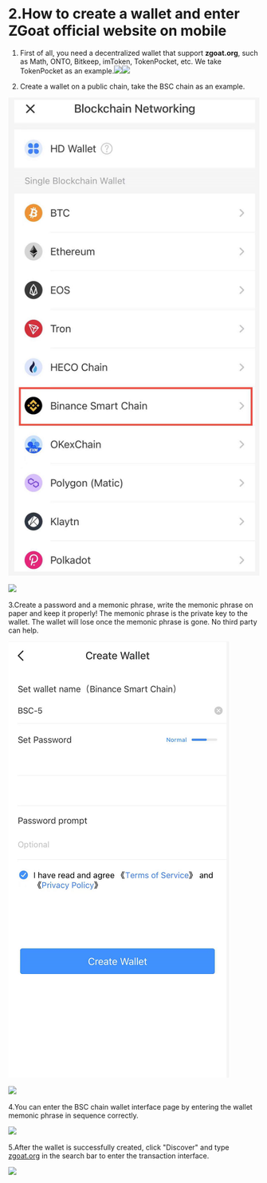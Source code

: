 # 2.How to create a wallet and enter ZGoat official website on mobile

1. First of all, you need a decentralized wallet that support **zgoat.org**, such as Math, ONTO, Bitkeep, imToken, TokenPocket, etc. We take TokenPocket as an example.![](https://gblobscdn.gitbook.com/assets%2F-MZ2IxeCguco8dlwzLo6%2F-McxJ8JVm0Dwef3OU8CB%2F-McxMFKVX7wYCW1wAds1%2F1.png?alt=media&token=da5664b3-9cac-42f9-b263-34c4021facd2)![](https://gblobscdn.gitbook.com/assets%2F-MZ2IxeCguco8dlwzLo6%2F-Md1O6fSJiQ9Sw4rUwNr%2F-Md1PKejJwM-GwaAHfX2%2F2.png?alt=media&token=aaba11d6-9bcf-4a53-b269-d59772e798e3)

2. Create a wallet on a public chain, take the BSC chain as an example.

![](../../.gitbook/assets/tp-xuan-ze-gong-lian-ying-wen-.png)

![](https://gblobscdn.gitbook.com/assets%2F-MZ2IxeCguco8dlwzLo6%2F-Md1O6fSJiQ9Sw4rUwNr%2F-Md1PESOHCaS-utJdHDu%2F4.png?alt=media&token=c1de96dd-d309-486e-b146-7d2f1119e89a)

3.Create a password and a memonic phrase, write the memonic phrase on paper and keep it properly! The memonic phrase is the private key to the wallet. The wallet will lose once the memonic phrase is gone. No third party can help.

![](../../.gitbook/assets/tp-chuang-jian-qian-bao-bi-an-.png)

![](https://gblobscdn.gitbook.com/assets%2F-MZ2IxeCguco8dlwzLo6%2F-Md1O6fSJiQ9Sw4rUwNr%2F-Md1P_kbJkYg0npmqf8m%2F7.png?alt=media&token=755441c6-6f2a-4a67-877e-2bfb73831ec7)

4.You can enter the BSC chain wallet interface page by entering the wallet memonic phrase in sequence correctly.

![](https://gblobscdn.gitbook.com/assets%2F-MZ2IxeCguco8dlwzLo6%2F-Md1O6fSJiQ9Sw4rUwNr%2F-Md1Pe5Ai5ya5XEU2jkv%2F8.png?alt=media&token=0ccf268b-ec72-4d31-a0f6-01edb8ad39a0)

5.After the wallet is successfully created, click "Discover" and type [zgoat.org](http://zgoat.org) in the search bar to enter the transaction interface.

![](https://gblobscdn.gitbook.com/assets%2F-MZ2IxeCguco8dlwzLo6%2F-MaRIAg2MxNpIJfaDiaq%2F-MaRTrU_Q4vhsgEFiYg7%2F%E5%9B%BE%E7%89%873.png?alt=media&token=b89f3c2a-07f3-411a-89ae-44107856a1e3)

